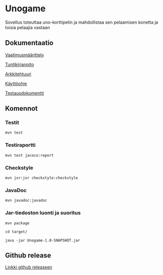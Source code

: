 # Unogame

Sovellus toteuttaa uno-korttipelin ja mahdollistaa sen pelaamisen konetta ja toisia pelaajia vastaan

## Dokumentaatio
[Vaatimusmäärittely](https://github.com/k0tix/ot-harjoitustyo/blob/master/dokumentaatio/vaatimusmaarittely.md)

[Tuntikirjanpito](https://github.com/k0tix/ot-harjoitustyo/blob/master/dokumentaatio/tuntikirjanpito.md)

[Arkkitehtuuri](https://github.com/k0tix/ot-harjoitustyo/blob/master/dokumentaatio/arkkitehtuuri.md)

[Käyttöohje](https://github.com/k0tix/ot-harjoitustyo/blob/master/dokumentaatio/kayttoohje.md)

[Testausdokumentti](https://github.com/k0tix/ot-harjoitustyo/blob/master/dokumentaatio/testaus.md)

## Komennot

### Testit
```
mvn test
```

### Testiraportti
```
mvn test jacoco:report
```

### Checkstyle
```
mvn jxr:jxr checkstyle:checkstyle
```

### JavaDoc
```
mvn javadoc:javadoc
```

### Jar-tiedoston luonti ja suoritus
```
mvn package

cd target/

java -jar Unogame-1.0-SNAPSHOT.jar
```

## Github release
[Linkki github releaseen](https://github.com/k0tix/ot-harjoitustyo/releases/tag/viikko6)